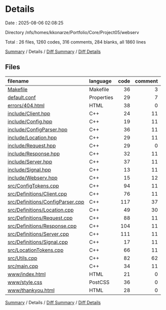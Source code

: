# Details

Date : 2025-08-06 02:08:25

Directory /nfs/homes/kkonarze/Portfolio/Core/Project05/webserv

Total : 26 files,  1260 codes, 316 comments, 284 blanks, all 1860 lines

[Summary](results.md) / Details / [Diff Summary](diff.md) / [Diff Details](diff-details.md)

## Files
| filename | language | code | comment | blank | total |
| :--- | :--- | ---: | ---: | ---: | ---: |
| [Makefile](/Makefile) | Makefile | 36 | 3 | 13 | 52 |
| [default.conf](/default.conf) | Properties | 29 | 7 | 7 | 43 |
| [errors/404.html](/errors/404.html) | HTML | 38 | 0 | 0 | 38 |
| [include/Client.hpp](/include/Client.hpp) | C++ | 24 | 11 | 7 | 42 |
| [include/Config.hpp](/include/Config.hpp) | C++ | 19 | 11 | 5 | 35 |
| [include/ConfigParser.hpp](/include/ConfigParser.hpp) | C++ | 36 | 11 | 9 | 56 |
| [include/Location.hpp](/include/Location.hpp) | C++ | 29 | 11 | 9 | 49 |
| [include/Request.hpp](/include/Request.hpp) | C++ | 29 | 0 | 5 | 34 |
| [include/Response.hpp](/include/Response.hpp) | C++ | 32 | 11 | 8 | 51 |
| [include/Server.hpp](/include/Server.hpp) | C++ | 37 | 11 | 11 | 59 |
| [include/Signal.hpp](/include/Signal.hpp) | C++ | 13 | 11 | 8 | 32 |
| [include/Webserv.hpp](/include/Webserv.hpp) | C++ | 15 | 12 | 6 | 33 |
| [src/ConfigTokens.cpp](/src/ConfigTokens.cpp) | C++ | 94 | 11 | 27 | 132 |
| [src/Definitions/Client.cpp](/src/Definitions/Client.cpp) | C++ | 76 | 11 | 13 | 100 |
| [src/Definitions/ConfigParser.cpp](/src/Definitions/ConfigParser.cpp) | C++ | 117 | 37 | 22 | 176 |
| [src/Definitions/Location.cpp](/src/Definitions/Location.cpp) | C++ | 49 | 30 | 11 | 90 |
| [src/Definitions/Request.cpp](/src/Definitions/Request.cpp) | C++ | 88 | 11 | 17 | 116 |
| [src/Definitions/Response.cpp](/src/Definitions/Response.cpp) | C++ | 104 | 11 | 22 | 137 |
| [src/Definitions/Server.cpp](/src/Definitions/Server.cpp) | C++ | 111 | 11 | 20 | 142 |
| [src/Definitions/Signal.cpp](/src/Definitions/Signal.cpp) | C++ | 17 | 11 | 7 | 35 |
| [src/LocationTokens.cpp](/src/LocationTokens.cpp) | C++ | 66 | 11 | 26 | 103 |
| [src/Utils.cpp](/src/Utils.cpp) | C++ | 82 | 62 | 13 | 157 |
| [src/main.cpp](/src/main.cpp) | C++ | 34 | 11 | 9 | 54 |
| [www/index.html](/www/index.html) | HTML | 21 | 0 | 6 | 27 |
| [www/style.css](/www/style.css) | PostCSS | 36 | 0 | 0 | 36 |
| [www/thankyou.html](/www/thankyou.html) | HTML | 28 | 0 | 3 | 31 |

[Summary](results.md) / Details / [Diff Summary](diff.md) / [Diff Details](diff-details.md)